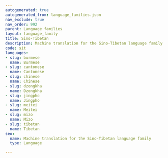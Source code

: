 ```yaml
---
autogenerated: true
autogenerated_from: language_families.json
nav_exclude: true
nav_order: 992
parent: Language families
layout: language_family
title: Sino-Tibetan
description: Machine translation for the Sino-Tibetan language family
code: sit
languages:
- slug: burmese
  name: Burmese
- slug: cantonese
  name: Cantonese
- slug: chinese
  name: Chinese
- slug: dzongkha
  name: Dzongkha
- slug: jingpho
  name: Jingpho
- slug: meitei
  name: Meitei
- slug: mizo
  name: Mizo
- slug: tibetan
  name: Tibetan
seo:
  name: Machine translation for the Sino-Tibetan language family
  type: Language

---
```


